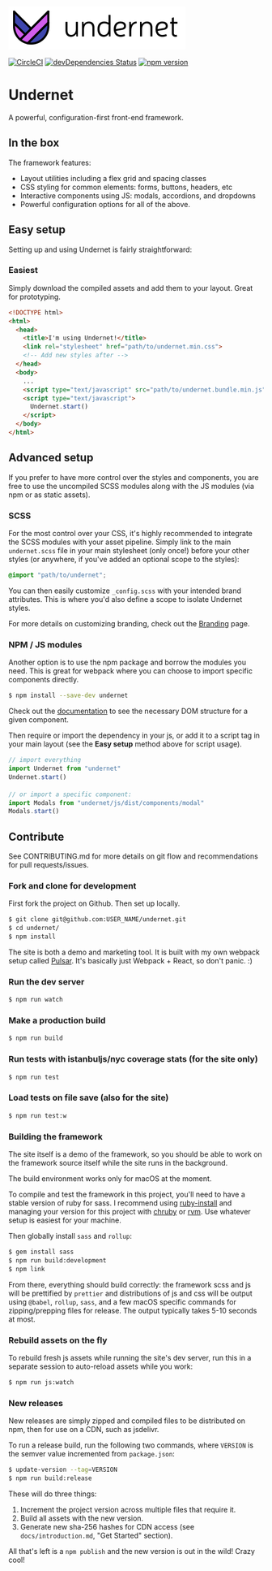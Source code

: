 ![Undernet](src/assets/images/github-logo.png?raw=true)

[![CircleCI](https://circleci.com/gh/geotrev/undernet/tree/master.svg?style=svg)](https://circleci.com/gh/geotrev/undernet/tree/master) [![devDependencies Status](https://david-dm.org/geotrev/undernet/dev-status.svg)](https://david-dm.org/geotrev/undernet?type=dev) [![npm version](https://badge.fury.io/js/undernet.svg)](https://badge.fury.io/js/undernet)

# Undernet

A powerful, configuration-first front-end framework.

## In the box

The framework features:

- Layout utilities including a flex grid and spacing classes
- CSS styling for common elements: forms, buttons, headers, etc
- Interactive components using JS: modals, accordions, and dropdowns
- Powerful configuration options for all of the above.

## Easy setup

Setting up and using Undernet is fairly straightforward:

### Easiest

Simply download the compiled assets and add them to your layout. Great for prototyping.

```html
<!DOCTYPE html>
<html>
  <head>
    <title>I'm using Undernet!</title>
    <link rel="stylesheet" href="path/to/undernet.min.css">
    <!-- Add new styles after -->
  </head>
  <body>
    ...
    <script type="text/javascript" src="path/to/undernet.bundle.min.js" async></script>
    <script type="text/javascript">
      Undernet.start()
    </script>
  </body>
</html>
```

## Advanced setup

If you prefer to have more control over the styles and components, you are free to use the uncompiled SCSS modules along with the JS modules (via npm or as static assets).

### SCSS

For the most control over your CSS, it's highly recommended to integrate the SCSS modules with your asset pipeline. Simply link to the main `undernet.scss` file in your main stylesheet (only once!) before your other styles (or anywhere, if you've added an optional scope to the styles):

```css
@import "path/to/undernet";
```

You can then easily customize `_config.scss` with your intended brand attributes. This is where you'd also define a scope to isolate Undernet styles.

For more details on customizing branding, check out the [Branding](https://undernet.io/docs/overview/branding) page.

### NPM / JS modules

Another option is to use the npm package and borrow the modules you need. This is great for webpack where you can choose to import specific components directly.

```sh
$ npm install --save-dev undernet
```

Check out the [documentation](https://undernet.io/docs/overview/javascript) to see the necessary DOM structure for a given component.

Then require or import the dependency in your js, or add it to a script tag in your main layout (see the **Easy setup** method above for script usage).

```js
// import everything
import Undernet from "undernet"
Undernet.start()

// or import a specific component:
import Modals from "undernet/js/dist/components/modal"
Modals.start()
```

## Contribute

See CONTRIBUTING.md for more details on git flow and recommendations for pull requests/issues.

### Fork and clone for development

First fork the project on Github. Then set up locally.

```sh
$ git clone git@github.com:USER_NAME/undernet.git
$ cd undernet/
$ npm install
```

The site is both a demo and marketing tool. It is built with my own webpack setup called [Pulsar](https://github.com/geotrev/pulsar). It's basically just Webpack + React, so don't panic. :)

### Run the dev server

```sh
$ npm run watch
```

### Make a production build

```sh
$ npm run build
```

### Run tests with istanbuljs/nyc coverage stats (for the site only)

```sh
$ npm run test
```

### Load tests on file save (also for the site)

```sh
$ npm run test:w
```

### Building the framework

The site itself is a demo of the framework, so you should be able to work on the framework source itself while the site runs in the background.

The build environment works only for macOS at the moment.

To compile and test the framework in this project, you'll need to have a stable version of ruby for sass. I recommend using [ruby-install](https://www.ruby-lang.org/en/documentation/installation/#ruby-install) and managing your version for this project with [chruby](https://www.ruby-lang.org/en/documentation/installation/#chruby) or [rvm](https://www.ruby-lang.org/en/documentation/installation/#rvm). Use whatever setup is easiest for your machine.

Then globally install `sass` and `rollup`:

```sh
$ gem install sass
$ npm run build:development
$ npm link
```

From there, everything should build correctly: the framework scss and js will be prettified by `prettier` and distributions of js and css will be output using `@babel`, `rollup`, `sass`, and a few macOS specific commands for zipping/prepping files for release. The output typically takes 5-10 seconds at most.

### Rebuild assets on the fly

To rebuild fresh js assets while running the site's dev server, run this in a separate session to auto-reload assets while you work:

```sh
$ npm run js:watch
```

### New releases

New releases are simply zipped and compiled files to be distributed on npm, then for use on a CDN, such as jsdelivr.

To run a release build, run the following two commands, where `VERSION` is the semver value incremented from `package.json`:

```sh
$ update-version --tag=VERSION
$ npm run build:release
```

These will do three things:

1. Increment the project version across multiple files that require it.
2. Build all assets with the new version.
3. Generate new sha-256 hashes for CDN access (see `docs/introduction.md`, "Get Started" section).

All that's left is a `npm publish` and the new version is out in the wild! Crazy cool!
